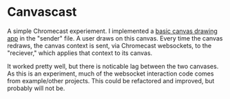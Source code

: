 # Canvascast
A simple Chromecast experiement. I implemented a [basic canvas drawing app](http://www.williammalone.com/articles/create-html5-canvas-javascript-drawing-app/) in the "sender" file. A user draws on this canvas. Every time the canvas redraws, the canvas context is sent, via Chromecast websockets, to the "reciever," which applies that context to its canvas.

It worked pretty well, but there is noticable lag between the two canvases. As this is an experiment, much of the websocket interaction code comes from example/other projects. This could be refactored and improved, but probably will not be.
